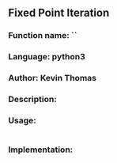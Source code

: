 ## Fixed Point Iteration

### Function name: ``
### Language: python3
### Author: Kevin Thomas

### Description:


### Usage:

```
```

### Implementation:
```py
```